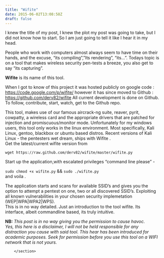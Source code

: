 ```yaml
---
title: "Wifite"
date: 2015-06-02T13:08:58Z
draft: false
---
```


<section class="post-content">
            <p>I knew the title of my post, I knew the plot my post was going to take, but I did not know how to start. So I am just going to tell it like I hear it in my head.</p>
<p>People who work with computers almost always seem to have time on their hands, and the excuse, “its compiling”,”Its rendering”, “its…”. Todays topic is on a tool that makes wireless security  pen-tests a breeze, you also get to say “its capturing”.</p>
<p><strong>Wifite</strong> is its name of this tool.</p>
<p>When I got to know of this project it was hosted publicly on google code : <a href="https://code.google.com/p/wifite/">https://code.google.com/p/wifite/</a> however it has since moved to Github : <a href="https://github.com/derv82/wifite">https://github.com/derv82/wifite</a> All current development is done on Github. To follow, contribute, start, watch, get to the Github repo.</p>
<p>This tool, makes use of our famous aircrack-ng suite, reaver, pyrit, cowpatty, a wireless card and the appropriate drivers that are patched for injection and promiscuous/monitor mode. Unfortunately for my windows users, this tool only works in the linux environment. Most specifically, Kali Linux, gentoo, blackbox or ubuntu based distros. Recent versions of Kali Linux - the pentesters wet dream, ships  with Wifite .<br>
Get the latest/current wifite version from</p>
<p><code>wget https://raw.github.com/derv82/wifite/master/wifite.py</code></p>
<p>Start up the application,with escalated privileges “command line please”  -</p>
<p><code>sudo chmod +x wifite.py</code> &amp;&amp; <code>sudo ./wifite.py</code><br>
and voila .</p>
<p>The application starts and scans for available SSID’s  and gives you the option to attempt a pentest on one, two or all discovered SSID’s. Exploiting all known vulnerabilities in your chosen security implemetation (WEP|WPA|WPA2|WPS).<br>
This is in no way detailed. Just an introduction to the tool wifite. Its interface, albeit commandline based, its truly intuitive.</p>
<p><strong>NB:</strong> <em>This post is in no way giving you the permission to cause havoc.<br>
Yes, this here is a disclaimer, I will not be held responsible for any distraction you cause with said tool. This hear has been introduced for academic purposes.  Seek for permission before you use this tool on a WIFI network that is not yours.</em></p>

        </section>
